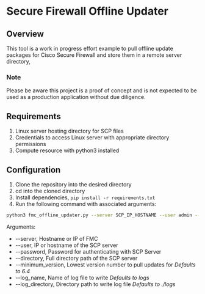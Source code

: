 # Secure Firewall Offline Updater

## Overview
This tool is a work in progress effort example to pull offline update packages for Cisco Secure Firewall and store them in a remote server directory,

### Note
Please be aware this project is a proof of concept and is not expected to be used as a production application without due diligence.

## Requirements

1. Linux server hosting directory for SCP files
2. Credentials to access Linux server with appropriate directory permissions
3. Compute resource with python3 installed

## Configuration

1. Clone the repository into the desired directory
2. cd into the cloned directory
3. Install dependencies, ```pip install -r requirements.txt```
4. Run the following command with associated arguments:

```bash
python3 fmc_offline_updater.py --server SCP_IP_HOSTNAME --user admin --password PASSWORD --directory /scp --minimum_version 7.2
```

Arguments: 
* --server, Hostname or IP of FMC
* --user, IP or hostname of the SCP server
* --password, Password for authenticating with SCP Server
* --directory, Full directory path of the SCP server
* --minimum_version, Lowest version number to pull updates for *Defaults to 6.4*
* --log_name, Name of log file to write *Defaults to logs*
* --log_directory, Directory path to write log file *Defaults to ./logs*
